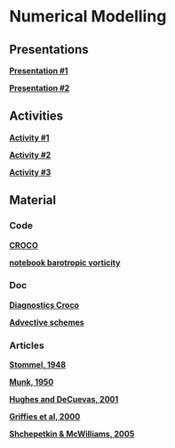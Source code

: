 

#  Numerical Modelling

##  Presentations


**[Presentation #1 ][p1]**  

  [p1]: 1_Numerical_modeling.pdf



**[Presentation #2 ][p2]**  

  [p2]: 1_Numerical_modeling.pdf

##  Activities

**[Activity #1 ][t1]**  

  [t1]: Activity1.pdf


**[Activity #2 ][t2]**  

  [t2]: Activity2.pdf


**[Activity #3 ][t3]**  

  [t3]: Activity3.pdf


##  Material 

###  Code

**[CROCO ][p30]**  

  [p30]: croco.tar.gz
  
  
**[notebook barotropic vorticity][p31]**  

  [p31]: barotropic_vorticity_balance.py.ipynb
  
  
###  Doc

**[Diagnostics Croco ][p31]**  

  [p31]: diagnostics_croco.pdf
  

**[Advective schemes ][p32]**  

  [p32]: formation_adv_diff.pdf
  
  
  
###  Articles

**[Stommel, 1948 ][a1]**

**[Munk, 1950 ][a2]**

**[Hughes and DeCuevas, 2001 ][a3]**

**[Griffies et al, 2000 ][a4]**

**[Shchepetkin & McWilliams, 2005 ][a5]** 


  [a1]: Stommel48.pdf
  [a2]: Munk50.pdf
  [a3]: HughesDeCuevas01.pdf
  
  [a4]: Griffiesetal00.pdf
  [a5]: ShchepetkinMcWilliams05.pdf